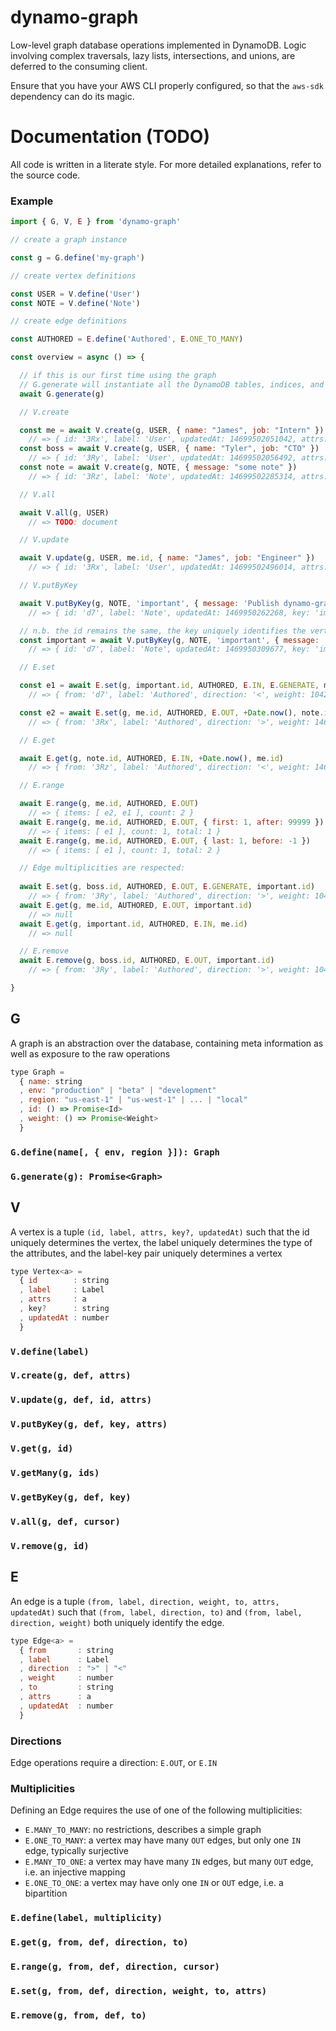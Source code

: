 # dynamo-graph

Low-level graph database operations implemented in DynamoDB. Logic involving complex traversals, lazy lists, intersections, and unions, are deferred to the consuming client.

Ensure that you have your AWS CLI properly configured, so that the `aws-sdk` dependency can do its magic.

# Documentation (TODO)

All code is written in a literate style. For more detailed explanations, refer to the source code.

### Example

```js
import { G, V, E } from 'dynamo-graph'

// create a graph instance

const g = G.define('my-graph')

// create vertex definitions

const USER = V.define('User')
const NOTE = V.define('Note')

// create edge definitions

const AUTHORED = E.define('Authored', E.ONE_TO_MANY)

const overview = async () => {

  // if this is our first time using the graph
  // G.generate will instantiate all the DynamoDB tables, indices, and system objects
  await G.generate(g)

  // V.create

  const me = await V.create(g, USER, { name: "James", job: "Intern" })
    // => { id: '3Rx', label: 'User', updatedAt: 14699502051042, attrs: { name: "James", job: "Intern" } }
  const boss = await V.create(g, USER, { name: "Tyler", job: "CTO" })
    // => { id: '3Ry', label: 'User', updatedAt: 14699502056492, attrs: { name: "Tyler", job: "CTO" }}
  const note = await V.create(g, NOTE, { message: "some note" })
    // => { id: '3Rz', label: 'Note', updatedAt: 14699502285314, attrs: { message: "some note" }}

  // V.all

  await V.all(g, USER)
    // => TODO: document

  // V.update

  await V.update(g, USER, me.id, { name: "James", job: "Engineer" })
    // => { id: '3Rx', label: 'User', updatedAt: 14699502496014, attrs: { name: "James", job: "Engineer" } }

  // V.putByKey

  await V.putByKey(g, NOTE, 'important', { message: 'Publish dynamo-graph!' })
    // => { id: 'd7', label: 'Note', updatedAt: 1469950262268, key: 'important', attrs: { message: 'Publish dynamo-graph!' } }

  // n.b. the id remains the same, the key uniquely identifies the vertex
  const important = await V.putByKey(g, NOTE, 'important', { message: 'Published' })
    // => { id: 'd7', label: 'Note', updatedAt: 1469950309677, key: 'important', attrs: { message: 'Published' } }

  // E.set

  const e1 = await E.set(g, important.id, AUTHORED, E.IN, E.GENERATE, me.id)
    // => { from: 'd7', label: 'Authored', direction: '<', weight: 1042, to: '3Rx', updatedAt: 1469950464801 }

  const e2 = await E.set(g, me.id, AUTHORED, E.OUT, +Date.now(), note.id)
    // => { from: '3Rx', label: 'Authored', direction: '>', weight: 1469950468427, to: '3Rz', updatedat: 1469950468427 }

  // E.get

  await E.get(g, note.id, AUTHORED, E.IN, +Date.now(), me.id)
    // => { from: '3Rz', label: 'Authored', direction: '<', weight: 1469950468427, to: '3Rx', updatedat: 1469950468427 }

  // E.range

  await E.range(g, me.id, AUTHORED, E.OUT)
    // => { items: [ e2, e1 ], count: 2 }
  await E.range(g, me.id, AUTHORED, E.OUT, { first: 1, after: 99999 })
    // => { items: [ e1 ], count: 1, total: 1 }
  await E.range(g, me.id, AUTHORED, E.OUT, { last: 1, before: -1 })
    // => { items: [ e1 ], count: 1, total: 2 }

  // Edge multiplicities are respected:
  
  await E.set(g, boss.id, AUTHORED, E.OUT, E.GENERATE, important.id)
    // => { from: '3Ry', label: 'Authored', direction: '>', weight: 1043, to: 'd7', updatedAt: 1469981321205 }
  await E.get(g, me.id, AUTHORED, E.OUT, important.id)
    // => null
  await E.get(g, important.id, AUTHORED, E.IN, me.id)
    // => null

  // E.remove
  await E.remove(g, boss.id, AUTHORED, E.OUT, important.id)
    // => { from: '3Ry', label: 'Authored', direction: '>', weight: 1043, to: 'd7', updatedAt: 1469981321205 }

}
```

## G

A graph is an abstraction over the database, containing meta information as well as exposure to the raw operations

```js
type Graph =
  { name: string
  , env: "production" | "beta" | "development"
  , region: "us-east-1" | "us-west-1" | ... | "local"
  , id: () => Promise<Id>
  , weight: () => Promise<Weight>
  }
```

### `G.define(name[, { env, region }]): Graph`
### `G.generate(g): Promise<Graph>`

## V

A vertex is a tuple `(id, label, attrs, key?, updatedAt)` such that the id uniquely determines the vertex,
the label uniquely determines the type of the attributes, and the label-key pair uniquely determines a vertex

```js
type Vertex<a> =
  { id        : string
  , label     : Label
  , attrs     : a
  , key?      : string
  , updatedAt : number
  }
```

### `V.define(label)`
### `V.create(g, def, attrs)`
### `V.update(g, def, id, attrs)`
### `V.putByKey(g, def, key, attrs)`
### `V.get(g, id)`
### `V.getMany(g, ids)`
### `V.getByKey(g, def, key)`
### `V.all(g, def, cursor)`
### `V.remove(g, id)`

## E

An edge is a tuple `(from, label, direction, weight, to, attrs, updatedAt)` such that
`(from, label, direction, to)` and `(from, label, direction, weight)` both uniquely identify the edge.

```js
type Edge<a> =
  { from       : string
  , label      : Label
  , direction  : ">" | "<"
  , weight     : number
  , to         : string
  , attrs      : a
  , updatedAt  : number
  }
```

### Directions

Edge operations require a direction: `E.OUT`, or `E.IN`

### Multiplicities

Defining an Edge requires the use of one of the following multiplicities:

- `E.MANY_TO_MANY`: no restrictions, describes a simple graph
- `E.ONE_TO_MANY`: a vertex may have many `OUT` edges, but only one `IN` edge, typically surjective
- `E.MANY_TO_ONE`: a vertex may have many `IN` edges, but many `OUT` edge, i.e. an injective mapping
- `E.ONE_TO_ONE`: a vertex may have only one `IN` or `OUT` edge, i.e. a bipartition

### `E.define(label, multiplicity)`
### `E.get(g, from, def, direction, to)`
### `E.range(g, from, def, direction, cursor)`
### `E.set(g, from, def, direction, weight, to, attrs)`
### `E.remove(g, from, def, to)`
